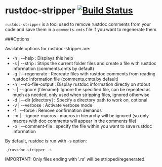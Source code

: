 # rustdoc-stripper [![Build Status](https://api.travis-ci.org/GuillaumeGomez/rustdoc-stripper.png?branch=master)](https://travis-ci.org/GuillaumeGomez/rustdoc-stripper)

`rustdoc-stripper` is a tool used to remove rustdoc comments from your code and save them in a
`comments.cmts` file if you want to regenerate them.

###Options

Available options for rustdoc-stripper are:

* -h | --help             : Displays this help
* -s | --strip            : Strips the current folder files and create a file with rustdoc information (comments.cmts by default)
* -g | --regenerate       : Recreate files with rustdoc comments from reading rustdoc information file (comments.cmts by default)
* -n | --no-file-output   : Display rustdoc information directly on stdout
* -i | --ignore [filename]: Ignore the specified file, can be repeated as much as needed, only used when stripping files, ignored otherwise
* -d | --dir [directory]  : Specify a directory path to work on, optional
* -v | --verbose          : Activate verbose mode
* -f | --force            : Remove confirmation demands
* -m | --ignore-macros    : macros in hierarchy will be ignored (so only macros with doc comments will appear in the comments file)
* -o | --comment-file     : specify the file within you want to save rustdoc information

By default, rustdoc is run with -s option:

```Shell
./rustdoc-stripper -s
```

IMPORTANT: Only files ending with '.rs' will be stripped/regenerated.
